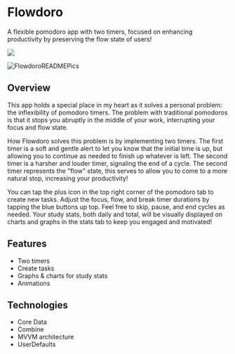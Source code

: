 # Flowdoro
A flexible pomodoro app with two timers, focused on enhancing productivity by preserving the flow state of users!

<a href="https://apps.apple.com/us/app/flowdoro/id6448894437">
  <img src="https://img.shields.io/badge/App_Store-0D96F6?style=for-the-badge&logo=app-store&logoColor=white" />
</a>

![FlowdoroREADMEPics](https://github.com/user-attachments/assets/add8c8d2-1ba4-4aa6-b3b0-82b132119e6f)

## Overview
This app holds a special place in my heart as it solves a personal problem: the inflexibility of pomodoro timers. The problem with traditional pomodoros is that it stops you abruptly in the middle of your work, interrupting your focus and flow state. 

How Flowdoro solves this problem is by implementing two timers. The first timer is a soft and gentle alert to let you know that the initial time is up, but allowing you to continue as needed to finish up whatever is left. The second timer is a harsher and louder timer, signaling the end of a cycle. The second timer represents the "flow" state, this serves to allow you to come to a more natural stop, increasing your productivity!

You can tap the plus icon in the top right corner of the pomodoro tab to create new tasks. Adjust the focus, flow, and break timer durations by tapping the blue buttons up top. Feel free to skip, pause, and end cycles as needed. Your study stats, both daily and total, will be visually displayed on charts and graphs in the stats tab to keep you engaged and motivated!

## Features
* Two timers
* Create tasks
* Graphs & charts for study stats
* Animations

## Technologies
* Core Data
* Combine
* MVVM architecture
* UserDefaults
